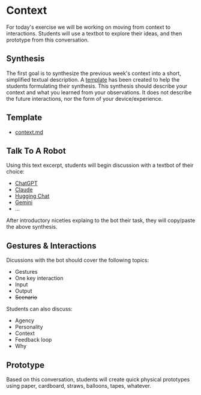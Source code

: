 # Context
For today's exercise we will be working on moving from context to interactions. Students will use a textbot to explore their ideas, and then prototype from this conversation.

## Synthesis
The first goal is to synthesize the previous week's context into a short, simplified textual description. A [template](context.md) has been created to help the students formulating their synthesis. This synthesis should describe your context and what you learned from your observations. It does not describe the future interactions, nor the form of your device/experience.

## Template
- [context.md](context.md)

## Talk To A Robot
Using this text excerpt, students will begin discussion with a textbot of their choice:

- [ChatGPT](https://chatgpt.com)
- [Claude](https://claude.ai)
- [Hugging Chat](https://huggingface.co/chat/)
- [Gemini](https://gemini.google.com/app)
- …

After introductory niceties explaing to the bot their task, they will copy/paste the above synthesis.

## Gestures & Interactions
Dicussions with the bot should cover the following topics:

- Gestures
- One key interaction
- Input
- Output
- ~~Scenario~~

Students can also discuss:

- Agency
- Personality
- Context
- Feedback loop
- Why

## Prototype
Based on this conversation, students will create quick physical prototypes using paper, cardboard, straws, balloons, tapes, whatever.